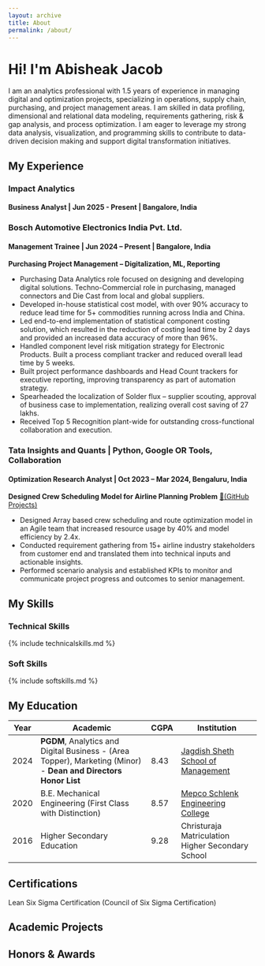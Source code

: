 ```yaml
---
layout: archive
title: About
permalink: /about/
---
```


# Hi! I'm Abisheak Jacob

I am an analytics professional with 1.5 years of experience in managing digital and optimization projects, specializing in operations, supply chain, purchasing, and project management areas. I am skilled in data profiling, dimensional and relational data modeling, requirements gathering, risk & gap analysis, and process optimization. I am eager to leverage my strong data analysis, visualization, and programming skills to contribute to data-driven decision making and support digital transformation initiatives. 

## My Experience

### Impact Analytics
#### Business Analyst | Jun 2025 - Present | Bangalore, India

### Bosch Automotive Electronics India Pvt. Ltd.
#### Management Trainee | Jun 2024 – Present | Bangalore, India

**Purchasing Project Management – Digitalization, ML, Reporting**

- Purchasing Data Analytics role focused on designing and developing digital solutions. Techno-Commercial role in purchasing, managed connectors and Die Cast from local and global suppliers.  
- Developed in-house statistical cost model, with over 90% accuracy to reduce lead time for 5+ commodities running across India and China.
- Led end-to-end implementation of statistical component costing solution, which resulted in the reduction of costing lead time by 2 days and provided an increased data accuracy of more than 96%.
- Handled component level risk mitigation strategy for Electronic Products. Built a process compliant tracker and reduced overall lead time by 5 weeks.
- Built project performance dashboards and Head Count trackers for executive reporting, improving transparency as part of automation strategy. 
- Spearheaded the localization of Solder flux – supplier scouting, approval of business case to implementation, realizing overall cost saving of 27 lakhs.
- Received Top 5 Recognition plant-wide for outstanding cross-functional collaboration and execution.

### Tata Insights and Quants | Python, Google OR Tools, Collaboration
#### Optimization Research Analyst | Oct 2023 – Mar 2024, Bengaluru, India

**Designed Crew Scheduling Model for Airline Planning Problem**  [🔗(GitHub Projects)](https://github.com/users/AbisheakJacob/projects/2)

- Designed Array based crew scheduling and route optimization model in an Agile team that increased resource usage by 40% and model efficiency by 2.4x.
- Conducted requirement gathering from 15+ airline industry stakeholders from customer end and translated them into technical inputs and actionable insights.
- Performed scenario analysis and established KPIs to monitor and communicate project progress and outcomes to senior management.

## My Skills
### Technical Skills

{% include technicalskills.md %}

### Soft Skills

{% include softskills.md %}

## My Education

|Year|Academic|CGPA|Institution|
|---|---|---|---|
|2024|**PGDM**, Analytics and Digital Business - (Area Topper), Marketing (Minor) - **Dean and Directors Honor List**|8.43|[Jagdish Sheth School of Management](https://jagsom.edu.in/)|
|2020|B.E. Mechanical Engineering (First Class with Distinction)|8.57|[Mepco Schlenk Engineering College](https://www.mepcoeng.ac.in/)|
|2016|Higher Secondary Education|9.28|Christuraja Matriculation Higher Secondary School|

## Certifications

Lean Six Sigma Certification (Council of Six Sigma Certification)

## Academic Projects

## Honors & Awards

